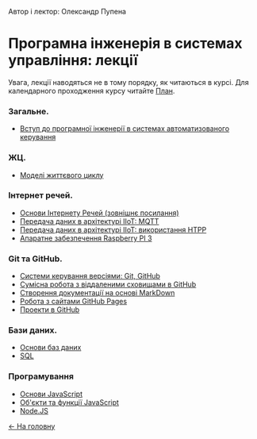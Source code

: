 Автор і лектор: Олександр Пупена 

# Програмна інженерія в системах управління: лекції

Увага, лекції наводяться не в тому порядку, як читаються в курсі. Для календарного проходження курсу читайте [План](../план2020.md). 

### Загальне.

- [Вступ до програмної інженерії в системах автоматизованого керування](Intro.md)

### ЖЦ.

- [Моделі життєвого циклу](lyfecycle.md)

### Інтернет речей.

- [Основи Інтернету Речей (зовнішнє посилання)](https://pupenasan.github.io/TI40/Лекц/intro.html)
- [Передача даних в архітектурі IIoT: MQTT](MQTT.md)
- [Передача даних в архітектурі IIoT: використання HTPP](HTTPAPI.md)
- [Апаратне забезпечення Raspberry PI 3](RaspberryPi.md)

### Git та GitHub.

- [Системи керування версіями: Git, GitHub](Git.md)
- [Сумісна робота з віддаленими сховищами в GitHub](GitHub.md)
- [Створення документації на основі MarkDown](MarkDown.md)
- [Робота з сайтами GitHub Pages](GitHubPages.md)
- [Проекти в GitHub](GitHubProjects.md)

### Бази даних.

- [Основи баз даних](db.md)
- [SQL](sql1.md)

### Програмування

- [Основи JavaScript](javascript.md)
- [Об'єкти та функції JavaScript](jsobjects.md)
- [Node.JS](nodejs.md)

[<- На головну](../)